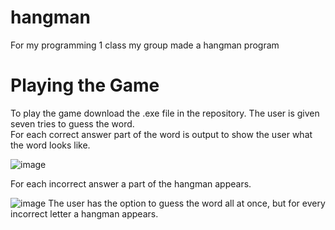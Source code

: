 # hangman
For my programming 1 class my group made a hangman program

# Playing the Game
To play the game download the .exe file in the repository. The user is given seven tries to guess the word.  
For each correct answer part of the word is output to show the user what the word looks like.

![image](https://user-images.githubusercontent.com/117185451/235273379-100c94be-3655-4c15-b600-935e1a90a8bd.png)


For each incorrect answer a part of the hangman appears.

![image](https://user-images.githubusercontent.com/117185451/235273570-d13ca3b9-ccfb-4fd6-956b-3ea0ed854be0.png)
The user has the option to guess the word all at once, but for every incorrect letter a hangman appears.




